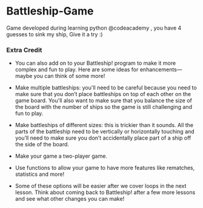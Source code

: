 # Battleship-Game
Game developed during learning python @codeacademy , you have 4 guesses to sink my ship, Give it a try :)



### Extra Credit
* You can also add on to your Battleship! program to make it more complex and fun to play. Here are some ideas for enhancements—maybe you can think of some more!

* Make multiple battleships: you'll need to be careful because you need to make sure that you don’t place battleships on top of each other on the game board. You'll also want to make sure that you balance the size of the board with the number of ships so the game is still challenging and fun to play.

* Make battleships of different sizes: this is trickier than it sounds. All the parts of the battleship need to be vertically or horizontally touching and you’ll need to make sure you don’t accidentally place part of a ship off the side of the board.

* Make your game a two-player game.

* Use functions to allow your game to have more features like rematches, statistics and more!

* Some of these options will be easier after we cover loops in the next lesson. Think about coming back to Battleship! after a few more lessons and see what other changes you can make!
